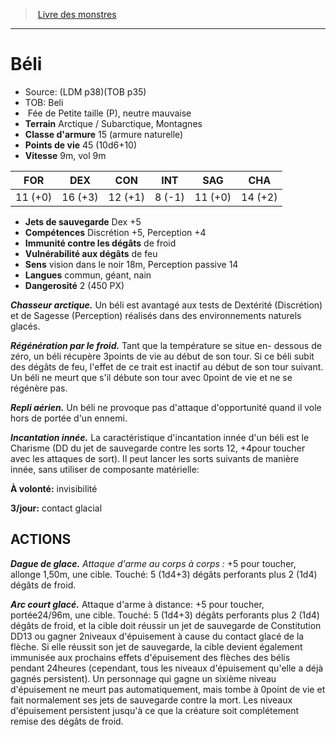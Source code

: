 ﻿> [Livre des monstres](tome_of_beasts.md)

---

# Béli

- Source: (LDM p38)(TOB p35)
- TOB: Beli
-  Fée de Petite taille (P), neutre mauvaise
- **Terrain** Arctique / Subarctique, Montagnes
- **Classe d'armure** 15 (armure naturelle)
- **Points de vie** 45 (10d6+10)
- **Vitesse** 9m, vol 9m

|FOR|DEX|CON|INT|SAG|CHA|
|---|---|---|---|---|---|
|11 (+0)|16 (+3)|12 (+1)|8 (-1)|11 (+0)|14 (+2)|

- **Jets de sauvegarde** Dex +5
- **Compétences** Discrétion +5, Perception +4
- **Immunité contre les dégâts** de froid
- **Vulnérabilité aux dégâts** de feu
- **Sens** vision dans le noir 18m, Perception passive 14
- **Langues** commun, géant, nain
- **Dangerosité** 2 (450 PX)

**_Chasseur arctique._** Un béli est avantagé aux tests de Dextérité (Discrétion) et de Sagesse (Perception) réalisés dans des environnements naturels glacés.

**_Régénération par le froid._** Tant que la température se situe en- dessous de zéro, un béli récupère 3points de vie au début de son tour. Si ce béli subit des dégâts de feu, l'effet de ce trait est inactif au début de son tour suivant. Un béli ne meurt que s'il débute son tour avec 0point de vie et ne se régénère pas.

**_Repli aérien._** Un béli ne provoque pas d'attaque d'opportunité quand il vole hors de portée d'un ennemi.

**_Incantation innée._** La caractéristique d'incantation innée d'un béli est le Charisme (DD du jet de sauvegarde contre les sorts 12, +4pour toucher avec les attaques de sort). Il peut lancer les sorts suivants de manière innée, sans utiliser de composante matérielle:

**À volonté:** invisibilité

**3/jour:** contact glacial

## ACTIONS

**_Dague de glace._** _Attaque d'arme au corps à corps :_ +5 pour toucher, allonge 1,50m, une cible. Touché: 5 (1d4+3) dégâts perforants plus 2 (1d4) dégâts de froid.

**_Arc court glacé._** Attaque d'arme à distance: +5 pour toucher, portée24/96m, une cible. Touché: 5 (1d4+3) dégâts perforants plus 2 (1d4) dégâts de froid, et la cible doit réussir un jet de sauvegarde de Constitution DD13 ou gagner 2niveaux d'épuisement à cause du contact glacé de la flèche. Si elle réussit son jet de sauvegarde, la cible devient également immunisée aux prochains effets d'épuisement des flèches des bélis pendant 24heures (cependant, tous les niveaux d'épuisement qu'elle a déjà gagnés persistent). Un personnage qui gagne un sixième niveau d'épuisement ne meurt pas automatiquement, mais tombe à 0point de vie et fait normalement ses jets de sauvegarde contre la mort. Les niveaux d'épuisement persistent jusqu'à ce que la créature soit complétement remise des dégâts de froid.

